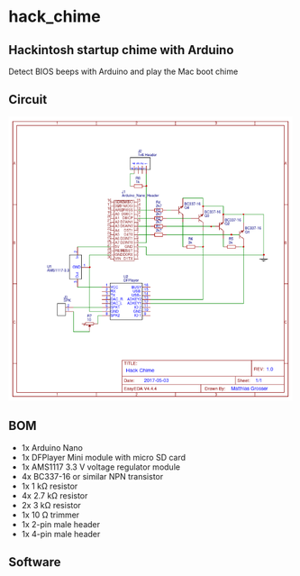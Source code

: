 # hack_chime
## Hackintosh startup chime with Arduino

Detect BIOS beeps with Arduino and play the Mac boot chime

## Circuit

![Hack Chime circuit](https://github.com/mtgrosser/hack_chime/raw/master/schematic.png)

## BOM

* 1x Arduino Nano
* 1x DFPlayer Mini module with micro SD card
* 1x AMS1117 3.3 V voltage regulator module
* 4x BC337-16 or similar NPN transistor
* 1x 1 kΩ resistor
* 4x 2.7 kΩ resistor
* 2x 3 kΩ resistor
* 1x 10 Ω trimmer
* 1x 2-pin male header
* 1x 4-pin male header


## Software

